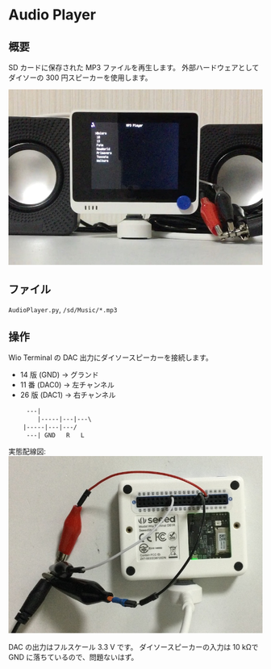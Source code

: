 # Audio Player

## 概要
SD カードに保存された MP3 ファイルを再生します。
外部ハードウェアとしてダイソーの 300 円スピーカーを使用します。

[![YouTube](./AudioPlayer.jpg)](https://www.youtube.com/watch?v=s8dfvTYT9N0)

## ファイル
   `AudioPlayer.py`, `/sd/Music/*.mp3`

## 操作
Wio Terminal の DAC 出力にダイソースピーカーを接続します。
- 14 版 (GND)  → グランド
- 11 番 (DAC0) → 左チャンネル
- 26 版 (DAC1) → 右チャンネル
```
     ---| 
        |-----|---|---\
	|-----|---|---/
     ---| GND   R   L
```
実態配線図:
![結線図](./AudioPlayer2.jpg)

DAC の出力はフルスケール 3.3 V です。
ダイソースピーカーの入力は 10 kΩで GND に落ちているので、問題ないはず。
